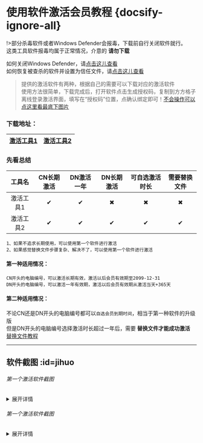 # 使用软件激活会员教程 {docsify-ignore-all}



!>部分杀毒软件或者Windows Defender会报毒，下载前自行关闭软件就行。  
这类工具软件报毒均属于正常情况，介意的 **请勿下载**

如何关闭Windows Defender，请[点击这儿查看](/guanbi)  
如何恢复被查杀的软件并设置为信任文件，请[点击这儿查看](/zhaohui)

>提供的激活软件有两种，根据自己的需要可以下载对应的激活软件  
使用方法很简单，下载完成后，打开软件点击生成授权码，复制到方方格子离线登录激活界面，填写在“授权码”位置，点确认绑定即可！[不会操作可以点这里看最底下图片](/jihuo?id=jihuo)

### 下载地址：
|[激活工具1](https://blog.tengzhou.ren/2024/ffcell/%E6%96%B9%E6%96%B9%E6%A0%BC%E5%AD%90%E6%BF%80%E6%B4%BB%E4%BC%9A%E5%91%981.zip)|[激活工具2](https://blog.tengzhou.ren/2024/ffcell/%E6%96%B9%E6%96%B9%E6%A0%BC%E5%AD%90%E6%BF%80%E6%B4%BB%E4%BC%9A%E5%91%982.zip)|
|-|-|


### 先看总结
|工具名|CN长期激活|DN激活一年|DN长期激活|可自选激活时长|需要替换文件|
|:-:|:-:|:-:|:-:|:-:|:-:|
|激活工具1|✔|✔|✖|✖|✖|
|激活工具2|✔|✔|✔|✔|✔|
```
1、如果不追求长期使用，可以使用第一个软件进行激活
2、如果感觉替换文件步骤复杂、解决不了，可以使用第一个软件进行激活
```
#### 第一种适用情况：

`CN开头的电脑编号，可以激活长期有效，激活以后会员有效期至2099-12-31`  
`DN开头的电脑编号，可以激活一年有效期，激活以后会员有效期从激活当天+365天`

#### 第二种适用情况：

不论CN还是DN开头的电脑编号都可以`自选会员到期时间`，相当于第一种软件的升级版  
但是DN开头的电脑编号选择激活时长超过一年后，需要  **替换文件才能成功激活**  [替换文件教程](instead)

--- 

## 软件截图 :id=jihuo

###### 第一个激活软件截图
<details>
<summary>展开详情</summary>

![激活工具1](https://blog.tengzhou.ren/2024/ffcell/1.png)

</details>

###### 第一个激活软件截图

<details>
<summary>展开详情</summary>

![激活工具1](https://blog.tengzhou.ren/2024/ffcell/2.png)

</details>
